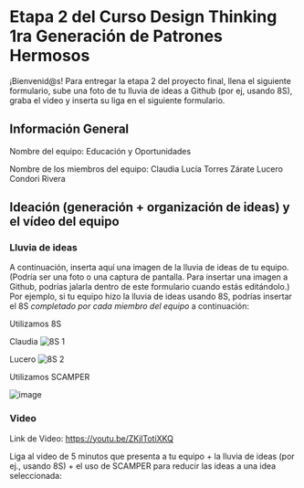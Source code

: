# Etapa 2 del Curso Design Thinking 1ra Generación de Patrones Hermosos

¡Bienvenid@s!
Para entregar la etapa 2 del proyecto final, llena el siguiente formulario, sube una foto de tu lluvia de ideas a Github (por ej, usando 8S), graba el video y inserta su liga en el siguiente formulario.

## Información General

Nombre del equipo: Educación y Oportunidades

Nombre de los miembros del equipo: Claudia Lucía Torres Zárate Lucero Condori Rivera

## Ideación (generación + organización de ideas) y el vídeo del equipo



### Lluvia de ideas

A continuación, inserta aquí una imagen de la lluvia de ideas de tu equipo.
(Podría ser una foto o una captura de pantalla. Para insertar una imagen a Github, podrías jalarla dentro de este formulario cuando estás editándolo.)
Por ejemplo, si tu equipo hizo la lluvia de ideas usando 8S, podrías insertar el 8S _completado por cada miembro del equipo_ a continuación:

Utilizamos 8S

Claudia
![8S 1](https://user-images.githubusercontent.com/28910027/234741240-3abf9502-4de7-4370-8f8f-a2d65803eabb.png)

Lucero 
![8S 2](https://user-images.githubusercontent.com/28910027/234748226-c74f6ad8-2ecc-400a-a37c-aa7ef33ee9ad.png)

Utilizamos SCAMPER

![image](https://user-images.githubusercontent.com/126629262/235303519-fb8a166d-41c8-4515-bc7b-c09f3cfd587c.png)



### Video
Link de Video: https://youtu.be/ZKjlTotiXKQ

Liga al video de 5 minutos que presenta a tu equipo + la lluvia de ideas (por ej., usando 8S) + el uso de SCAMPER para reducir las ideas a una idea seleccionada:
